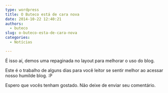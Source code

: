 ```yaml
---
type: wordpress
title: O Buteco está de cara nova
date: 2014-10-22 12:40:21
authors:
  - buteco
slug: o-buteco-esta-de-cara-nova
categories:
  - Notícias

---
```


É isso aí, demos uma repaginada no layout para melhorar o uso do blog.

Este é o trabalho de alguns dias para você leitor se sentir melhor ao acessar nosso humilde blog. :P

Espero que vocês tenham gostado. Não deixe de enviar seu comentário.
